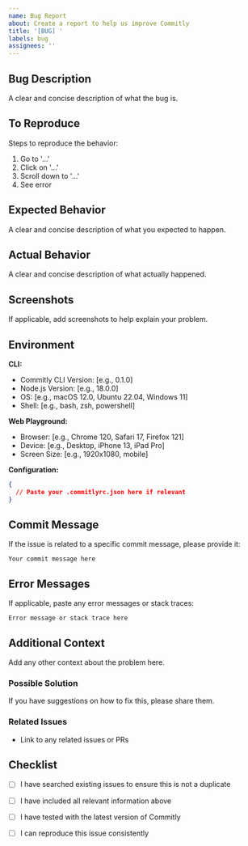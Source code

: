 ```yaml
---
name: Bug Report
about: Create a report to help us improve Commitly
title: '[BUG] '
labels: bug
assignees: ''
---
```


## Bug Description

A clear and concise description of what the bug is.

## To Reproduce

Steps to reproduce the behavior:

1. Go to '...'
2. Click on '...'
3. Scroll down to '...'
4. See error

## Expected Behavior

A clear and concise description of what you expected to happen.

## Actual Behavior

A clear and concise description of what actually happened.

## Screenshots

If applicable, add screenshots to help explain your problem.

## Environment

**CLI:**
- Commitly CLI Version: [e.g., 0.1.0]
- Node.js Version: [e.g., 18.0.0]
- OS: [e.g., macOS 12.0, Ubuntu 22.04, Windows 11]
- Shell: [e.g., bash, zsh, powershell]

**Web Playground:**
- Browser: [e.g., Chrome 120, Safari 17, Firefox 121]
- Device: [e.g., Desktop, iPhone 13, iPad Pro]
- Screen Size: [e.g., 1920x1080, mobile]

**Configuration:**
```json
{
  // Paste your .commitlyrc.json here if relevant
}
```

## Commit Message

If the issue is related to a specific commit message, please provide it:

```
Your commit message here
```

## Error Messages

If applicable, paste any error messages or stack traces:

```
Error message or stack trace here
```

## Additional Context

Add any other context about the problem here.

### Possible Solution

If you have suggestions on how to fix this, please share them.

### Related Issues

- Link to any related issues or PRs

## Checklist

- [ ] I have searched existing issues to ensure this is not a duplicate
- [ ] I have included all relevant information above
- [ ] I have tested with the latest version of Commitly
- [ ] I can reproduce this issue consistently

